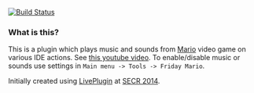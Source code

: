 [![Build Status](https://github.com/dkandalov/friday-mario/workflows/CI/badge.svg)](https://github.com/dkandalov/friday-mario/actions)

### What is this?
This is a plugin which plays music and sounds from [Mario](http://en.wikipedia.org/wiki/Mario) video game on various IDE actions.
See [this youtube video](http://youtu.be/tlrl25lwWDs). To enable/disable music or sounds use settings in `Main menu -> Tools -> Friday Mario`.

Initially created using [LivePlugin](https://github.com/dkandalov/live-plugin) at [SECR 2014](http://2014.secr.ru/lang/en/).